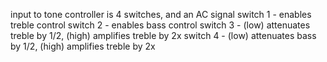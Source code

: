 input to tone controller is 4 switches, and an AC signal
switch 1 - enables treble control
switch 2 -  enables bass control
switch 3 - (low) attenuates treble by 1/2, (high) amplifies treble by 2x
switch 4 - (low) attenuates bass by 1/2, (high) amplifies treble by 2x
